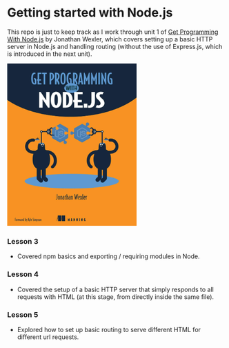 # Getting started with Node.js

This repo is just to keep track as I work through unit 1 of [Get Programming With Node.js](https://amzn.eu/d/1SdEKQ3) by Jonathan Wexler, which covers setting up a basic HTTP server in Node.js and handling routing (without the use of Express.js, which is introduced in the next unit).

<img src="book_cover.jpg" width="300" />

### Lesson 3

- Covered npm basics and exporting / requiring modules in Node.

### Lesson 4

- Covered the setup of a basic HTTP server that simply responds to all requests with HTML (at this stage, from directly inside the same file).

### Lesson 5

- Explored how to set up basic routing to serve different HTML for different url requests.
